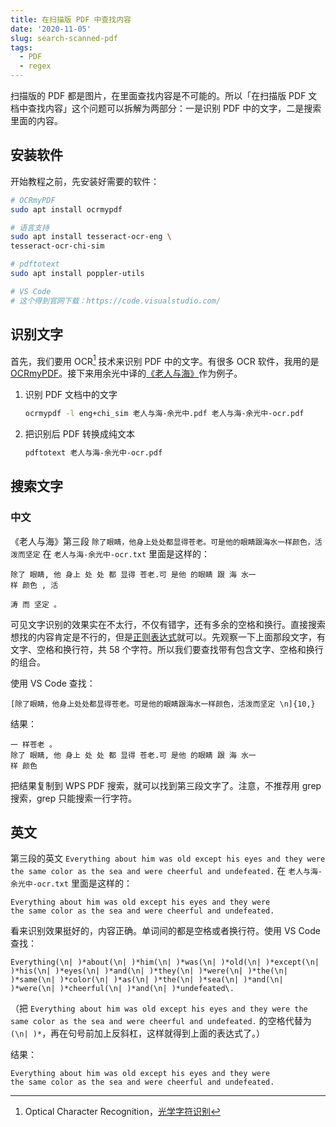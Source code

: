 ```yaml
---
title: 在扫描版 PDF 中查找内容
date: '2020-11-05'
slug: search-scanned-pdf
tags:
  - PDF
  - regex
---
```


<!--more-->

扫描版的 PDF 都是图片，在里面查找内容是不可能的。所以「在扫描版 PDF 文档中查找内容」这个问题可以拆解为两部分：一是识别 PDF 中的文字，二是搜索里面的内容。

## 安装软件

开始教程之前，先安装好需要的软件：

```bash
# OCRmyPDF
sudo apt install ocrmypdf

# 语言支持
sudo apt install tesseract-ocr-eng \
tesseract-ocr-chi-sim

# pdftotext
sudo apt install poppler-utils

# VS Code
# 这个得到官网下载：https://code.visualstudio.com/
```

## 识别文字

首先，我们要用 OCR[^ocr] 技术来识别 PDF 中的文字。有很多 OCR 软件，我用的是 [OCRmyPDF](https://github.com/jbarlow83/OCRmyPDF)。接下来用余光中译的[《老人与海》](https://book.douban.com/subject/21371496/)作为例子。

[^ocr]: Optical Character Recognition，[光学字符识别](https://zh.wikipedia.org/zh-cn/%E5%85%89%E5%AD%A6%E5%AD%97%E7%AC%A6%E8%AF%86%E5%88%AB)

1. 识别 PDF 文档中的文字

    ```bash
    ocrmypdf -l eng+chi_sim 老人与海-余光中.pdf 老人与海-余光中-ocr.pdf
    ```

2. 把识别后 PDF 转换成纯文本

    ```bash
    pdftotext 老人与海-余光中-ocr.pdf
    ```

## 搜索文字

### 中文

《老人与海》第三段 `除了眼睛，他身上处处都显得苍老。可是他的眼睛跟海水一样颜色，活泼而坚定` 在 `老人与海-余光中-ocr.txt` 里面是这样的：

<!--
这句话在1827行～1830行
-->

```
除了 眼睛, 他 身上 处 处 都 显得 苍老.可 是他 的眼睛 跟 海 水一
样 颜色 , 活

涛 而 坚定 。
```

可见文字识别的效果实在不太行，不仅有错字，还有多余的空格和换行。直接搜索想找的内容肯定是不行的，但是[正则表达式](https://zh.wikipedia.org/zh-cn/%E6%AD%A3%E5%88%99%E8%A1%A8%E8%BE%BE%E5%BC%8F)就可以。先观察一下上面那段文字，有文字、空格和换行符，共 58 个字符。所以我们要查找带有包含文字、空格和换行的组合。

使用 VS Code 查找：

```
[除了眼睛，他身上处处都显得苍老。可是他的眼睛跟海水一样颜色，活泼而坚定 \n]{10,}
```

结果：

```
一 样苍老 。
除了 眼睛, 他 身上 处 处 都 显得 苍老.可 是他 的眼睛 跟 海 水一
样 颜色 
```

把结果复制到 WPS PDF 搜索，就可以找到第三段文字了。注意，不推荐用 grep 搜索，grep 只能搜索一行字符。

## 英文

第三段的英文 `Everything about him was old except his eyes and they were the same color as the sea and were cheerful and undefeated.` 在 `老人与海-余光中-ocr.txt` 里面是这样的：

```
Everything about him was old except his eyes and they were
the same color as the sea and were cheerful and undefeated.
```

看来识别效果挺好的，内容正确。单词间的都是空格或者换行符。使用 VS Code 查找：

```
Everything(\n| )*about(\n| )*him(\n| )*was(\n| )*old(\n| )*except(\n| )*his(\n| )*eyes(\n| )*and(\n| )*they(\n| )*were(\n| )*the(\n| )*same(\n| )*color(\n| )*as(\n| )*the(\n| )*sea(\n| )*and(\n| )*were(\n| )*cheerful(\n| )*and(\n| )*undefeated\.
```

（把 `Everything about him was old except his eyes and they were the same color as the sea and were cheerful and undefeated.` 的空格代替为 `(\n| )*`，再在句号前加上反斜杠，这样就得到上面的表达式了。）

结果：

```
Everything about him was old except his eyes and they were
the same color as the sea and were cheerful and undefeated.
```
